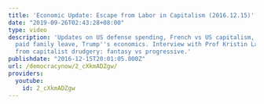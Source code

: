 ```yaml
---
title: 'Economic Update: Escape from Labor in Capitalism (2016.12.15)'
date: "2019-09-26T02:43:28+08:00"
type: video
description: 'Updates on US defense spending, French vs US capitalism, Ikea''s US
  paid family leave, Trump''s economics. Interview with Prof Kristin Lawler on escapisms
  from capitalist drudgery: fantasy vs progressive.'
publishdate: "2016-12-15T20:01:05.000Z"
url: /democracynow/2_cXkmADZgw/
providers:
  youtube:
    id: 2_cXkmADZgw
---
```

